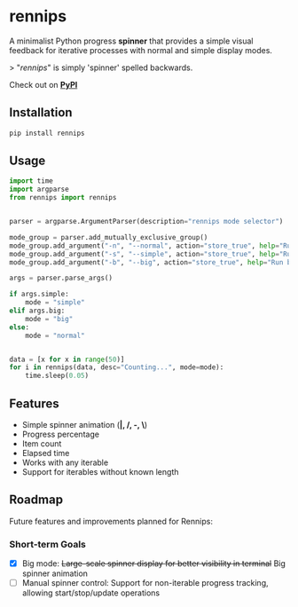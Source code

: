 # rennips

A minimalist Python progress **spinner** that provides a simple visual feedback for iterative processes with normal and simple display modes.

\> "*rennips*" is simply 'spinner' spelled backwards. 

Check out on [**PyPI**](https://pypi.org/project/rennips/0.1.0/)



## Installation

```bash
pip install rennips
```



## Usage

```python
import time
import argparse
from rennips import rennips


parser = argparse.ArgumentParser(description="rennips mode selector")

mode_group = parser.add_mutually_exclusive_group()
mode_group.add_argument("-n", "--normal", action="store_true", help="Run normal mode")
mode_group.add_argument("-s", "--simple", action="store_true", help="Run simple mode")
mode_group.add_argument("-b", "--big", action="store_true", help="Run big mode")

args = parser.parse_args()

if args.simple:
    mode = "simple"
elif args.big:
    mode = "big"
else:
    mode = "normal"


data = [x for x in range(50)]
for i in rennips(data, desc="Counting...", mode=mode):
    time.sleep(0.05)
```



## Features

- Simple spinner animation (**|, /, -, \\**)
- Progress percentage
- Item count
- Elapsed time
- Works with any iterable
- Support for iterables without known length



## Roadmap

Future features and improvements planned for Rennips:

### Short-term Goals
- [x] Big mode: ~~Large-scale spinner display for better visibility in terminal~~ Big spinner animation
- [ ] Manual spinner control: Support for non-iterable progress tracking, allowing start/stop/update operations
